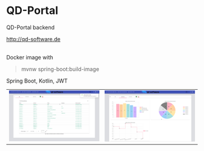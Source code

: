 # QD-Portal

QD-Portal backend

http://qd-software.de

<br/>
Docker image with

>mvnw spring-boot:build-image

Spring Boot, Kotlin, JWT

<table>
  <tr>
    <td><img src="src/main/resources/readme/qd-software-overview.png"></td>
    <td><img src="src/main/resources/readme/qd-software-statistics.png"></td>
  </tr>
</table>
